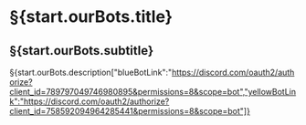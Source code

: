 # §{start.ourBots.title}

## §{start.ourBots.subtitle}

§{start.ourBots.description["blueBotLink":"https://discord.com/oauth2/authorize?client_id=789797049746980895&permissions=8&scope=bot","yellowBotLink":"https://discord.com/oauth2/authorize?client_id=758592094964285441&permissions=8&scope=bot"]}

